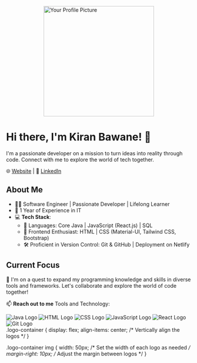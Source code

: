 <div style="display: flex; justify-content: center;">
  <img src="https://media.istockphoto.com/vectors/web-development-coding-and-programming-responsive-layout-internet-or-vector-id1167498797?k=6&m=1167498797&s=170667a&w=0&h=jRVlzc2OkNuUxz-JJy2mAM4CBkMssmBGVd3uEgksS3I=" alt="Your Profile Picture" width="300">
</div>


# Hi there, I'm Kiran Bawane! 👋


I'm a passionate developer on a mission to turn ideas into reality through code. Connect with me to explore the world of tech together.

🌐 [Website](https://kiranbawane.com) | 💼 [LinkedIn](https://www.linkedin.com/in/kiranbawane0868)

## About Me

- 👨‍💻 Software Engineer | Passionate Developer | Lifelong Learner
- 🌟 1 Year of Experience in IT
- 💻 **Tech Stack**:
  - 🧰 Languages: Core Java | JavaScript (React.js) | SQL
  - 🎨 Frontend Enthusiast: HTML | CSS (Material-UI, Tailwind CSS, Bootstrap)
  - 🛠️ Proficient in Version Control: Git & GitHub | Deployment on Netlify

## Current Focus

🚀 I'm on a quest to expand my programming knowledge and skills in diverse tools and frameworks. Let's collaborate and explore the world of code together!

📫 **Reach out to me** 
Tools and Technology:
<div class="logo-container">
  <img src="java-logo.png" alt="Java Logo">
  <img src="html-logo.png" alt="HTML Logo">
  <img src="css-logo.png" alt="CSS Logo">
  <img src="javascript-logo.png" alt="JavaScript Logo">
  <img src="react-logo.png" alt="React Logo">
  <img src="git-logo.png" alt="Git Logo">
</div>
.logo-container {
  display: flex;
  align-items: center; /* Vertically align the logos */
}

.logo-container img {
  width: 50px; /* Set the width of each logo as needed */
  margin-right: 10px; /* Adjust the margin between logos */
}


<!--
**kiranbawane48/kiranbawane48** is a ✨ _special_ ✨ repository because its `README.md` (this file) appears on your GitHub profile.

Here are some ideas to get you started:

- 🔭 I’m currently working on ...
- 🌱 I’m currently learning ...
- 👯 I’m looking to collaborate on ...
- 🤔 I’m looking for help with ...
- 💬 Ask me about ...
- 📫 How to reach me: ...
- 😄 Pronouns: ...
- ⚡ Fun fact: ...
-->
